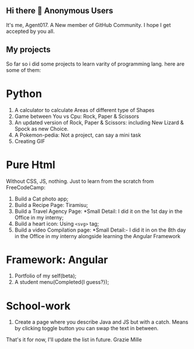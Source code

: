 ## Hi there 👋 Anonymous Users
It's me, Agent017. A New member of GitHub Community. I hope I get accepted by you all.

## My projects
So far so i did some projects to learn varity of programming lang.
here are some of them:
# Python
1. A calculator to calculate Areas of different type of Shapes 
2. Game between You vs Cpu: Rock, Paper & Scissors
3. An updated version of Rock, Paper & Scissors: including New Lizard & Spock as new Choice.
4. A Pokemon-pedia: Not a project, can say a mini task
5. Creating GIF
# Pure Html
Without CSS, JS, nothing. Just to learn from the scratch from FreeCodeCamp:
1) Build a Cat photo app;
2) Build a Recipe Page: Tiramisu;
3) Build a Travel Agency Page: *Small Detail: I did it on the 1st day in the Office in my interny;
4) Build a heart icon: Using `<svg>` tag;
5) Build a video Compilation page: *Small Detail:- I did it in on the 8th day in the Office in my interny alongside learning the Angular Framework 
# Framework: Angular
1) Portfolio of my self(beta);
2) A student menu(Completed{I guess?});

# School-work
1) Create a page where you describe Java and JS but with a catch. Means by clicking toggle button you can swap the text in between.

That's it for now, I'll update the list in future. Grazie Mille
